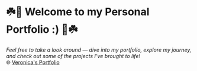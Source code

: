 # ☘️🦎 Welcome to my Personal Portfolio :) 🦎☘️

_Feel free to take a look around — dive into my portfolio, explore my journey, and check out some of the projects I’ve brought to life!_  
🌐 [Veronica's Portfolio](https://luanvel.github.io/)
